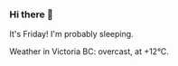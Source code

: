 ### Hi there :wave:

It's Friday! I'm probably sleeping.

Weather in Victoria BC: overcast, at +12°C.
